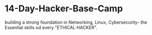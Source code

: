 # 14-Day-Hacker-Base-Camp
building a strong foundation in Networking, Linux, Cybersecurity- the Essential skills od every "ETHICAL HACKER".
